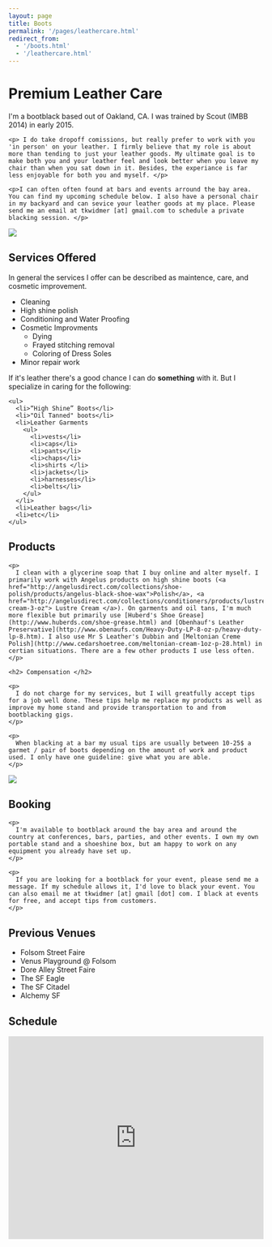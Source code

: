 ```yaml
---
layout: page
title: Boots
permalink: '/pages/leathercare.html'
redirect_from:
  - '/boots.html'
  - '/leathercare.html'
---
```



<div class="row">
  <div class="col-xs-12">
    <h1> Premium Leather Care </h1>
  </div>
  <div class='col-sm-6'>
    <p> I'm a bootblack based out of Oakland, CA. I was trained by Scout (IMBB 2014) in early 2015. </p>

    <p> I do take dropoff comissions, but really prefer to work with you 'in person' on your leather. I firmly believe that my role is about more than tending to just your leather goods. My ultimate goal is to make both you and your leather feel and look better when you leave my chair than when you sat down in it. Besides, the experiance is far less enjoyable for both you and myself. </p>

    <p>I can often often found at bars and events arround the bay area. You can find my upcoming schedule below. I also have a personal chair in my backyard and can sevice your leather goods at my place. Please send me an email at tkwidmer [at] gmail.com to schedule a private blacking session. </p>
  </div>

  <div class="col-sm-6">
    <img src="https://40.media.tumblr.com/769ebe3b7532b3b2bb2a991b7c90c03d/tumblr_nxftryODPr1qz7dx8o1_1280.jpg" class="img-responsive">
  </div>
</div>

<div class="clearfix"> </div>

<div class="row">
  <div class="col-xs-12">
    <h2> Services Offered </h2>
  </div>

  <div class="col-sm-6">
    <p> In general the services I offer can be described as maintence, care, and cosmetic improvement. </p>
    <ul>
      <li>Cleaning</li>
      <li>High shine polish</li>
      <li>Conditioning and Water Proofing</li>
      <li>Cosmetic Improvments
        <ul>
          <li>Dying</li>
          <li>Frayed stitching removal</li>
          <li>Coloring of Dress Soles</li>
        </ul>
      </li>
      <li>Minor repair work</li>
    </ul>
  </div>

  <div class="col-sm-6">
    <p> If it's leather there's a good chance I can do <b>something</b> with it. But I specialize in caring for the following: </p>

    <ul>
      <li>“High Shine” Boots</li>
      <li>"Oil Tanned" boots</li>
      <li>Leather Garments
        <ul>
          <li>vests</li>
          <li>caps</li>
          <li>pants</li>
          <li>chaps</li>
          <li>shirts </li>
          <li>jackets</li>
          <li>harnesses</li>
          <li>belts</li>
        </ul>
      </li>
      <li>Leather bags</li>
      <li>etc</li>
    </ul>
  </div>
</div>

<div class="row">
  <div class="col-sm-6">
    <h2> Products </h2>

    <p>
      I clean with a glycerine soap that I buy online and alter myself. I primarily work with Angelus products on high shine boots (<a href="http://angelusdirect.com/collections/shoe-polish/products/angelus-black-shoe-wax">Polish</a>, <a href="http://angelusdirect.com/collections/conditioners/products/lustre-cream-3-oz"> Lustre Cream </a>). On garments and oil tans, I'm much more flexible but primarily use [Huberd's Shoe Grease](http://www.huberds.com/shoe-grease.html) and [Obenhauf's Leather Preservative](http://www.obenaufs.com/Heavy-Duty-LP-8-oz-p/heavy-duty-lp-8.htm). I also use Mr S Leather's Dubbin and [Meltonian Creme Polish](http://www.cedarshoetree.com/meltonian-cream-1oz-p-28.html) in certian situations. There are a few other products I use less often.
    </p>

    <h2> Compensation </h2>

    <p>
      I do not charge for my services, but I will greatfully accept tips for a job well done. These tips help me replace my products as well as improve my home stand and provide transportation to and from bootblacking gigs.
    </p>

    <p>
      When blacking at a bar my usual tips are usually between 10-25$ a garmet / pair of boots depending on the amount of work and product used. I only have one guideline: give what you are able.
    </p>

  </div>

  <div class="col-sm-6 pull-right">
    <img src="https://41.media.tumblr.com/59662ba7cb69cec53855ddb03927de95/tumblr_nvfef6BoPw1qz7dx8o1_1280.jpg" class="img-responsive fspace1">
  </div>

</div>

<div class="row">
  <div class="col-sm-6">
    <h2> Booking </h2>

    <p>
      I'm available to bootblack around the bay area and around the country at conferences, bars, parties, and other events. I own my own portable stand and a shoeshine box, but am happy to work on any equipment you already have set up.
    </p>

    <p>
      If you are looking for a bootblack for your event, please send me a message. If my schedule allows it, I'd love to black your event. You can also email me at tkwidmer [at] gmail [dot] com. I black at events for free, and accept tips from customers.
    </p>
  </div>
  <div class="col-sm-6">
    <h2>Previous Venues </h2>
    <ul>
      <li>Folsom Street Faire</li>
      <li>Venus Playground @ Folsom</li>
      <li>Dore Alley Street Faire</li>
      <li>The SF Eagle</li>
      <li>The SF Citadel</li>
      <li>Alchemy SF</li>
    </ul>
  </div>
</div>

## Schedule

<div class="row fspace1">
  <div class="col-xs-12">
    <iframe src="https://calendar.google.com/calendar/embed?showTitle=0&amp;showNav=0&amp;showDate=0&amp;showTabs=0&amp;showCalendars=0&amp;mode=AGENDA&amp;height=600&amp;wkst=1&amp;bgcolor=%23FFFFFF&amp;src=qfped4ivt9vajbhdp4b59lkj8g%40group.calendar.google.com&amp;color=%236B3304&amp;ctz=America%2FLos_Angeles" style="border-width:0; overflow: hidden;" width="100%" height="400" scrolling="no" frameborder="0"></iframe>
  </div>
</div>
